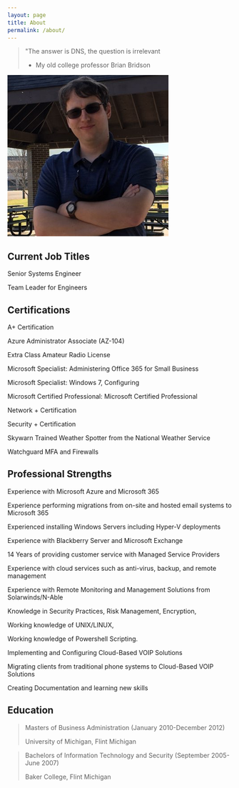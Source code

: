 ```yaml
---
layout: page
title: About
permalink: /about/
---
```


> "The answer is DNS, the question is irrelevant
> - My old college professor Brian Bridson

![Yes, this is really me](/images/91954742.png)


## Current Job Titles

Senior Systems Engineer

Team Leader for Engineers

## Certifications

A+ Certification

Azure Administrator Associate (AZ-104)

Extra Class Amateur Radio License

Microsoft Specialist: Administering Office 365 for Small Business

Microsoft Specialist: Windows 7, Configuring

Microsoft Certified Professional: Microsoft Certified Professional

Network + Certification

Security + Certification

Skywarn Trained Weather Spotter from the National Weather Service

Watchguard MFA and Firewalls

## Professional Strengths

Experience with Microsoft Azure and Microsoft 365

Experience performing migrations from on-site and hosted email systems to Microsoft 365

Experienced installing Windows Servers including Hyper-V deployments

Experience with Blackberry Server and Microsoft Exchange

14 Years of providing customer service with Managed Service Providers

Experience with cloud services such as anti-virus, backup, and remote management

Experience with Remote Monitoring and Management Solutions from Solarwinds/N-Able

Knowledge in Security Practices, Risk Management, Encryption,

Working knowledge of UNIX/LINUX, 

Working knowledge of Powershell Scripting.

Implementing and Configuring Cloud-Based VOIP Solutions

Migrating clients from traditional phone systems to Cloud-Based VOIP Solutions

Creating Documentation and learning new skills

## Education
>Masters of Business Administration (January 2010-December 2012)
>
>University of Michigan, Flint Michigan

>Bachelors of Information Technology and Security (September 2005-June 2007)
>
>Baker College, Flint Michigan
